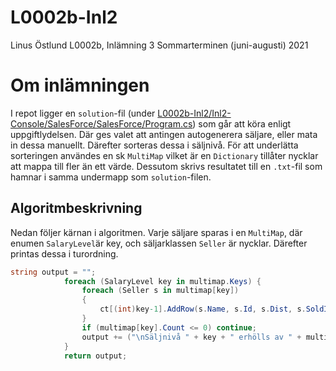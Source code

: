 # L0002b-Inl2

Linus Östlund
L0002b, Inlämning 3
Sommarterminen (juni-augusti) 2021

# Om inlämningen
I repot ligger en `solution`-fil (under [L0002b-Inl2/Inl2-Console/SalesForce/SalesForce/Program.cs](https://github.com/LinusOstlund/L0002b-Inl2/blob/main/Inl2-Console/SalesForce/SalesForce/Program.cs)) som går att köra enligt uppgiftlydelsen. Där ges valet att antingen autogenerera säljare, eller mata in dessa manuellt. Därefter sorteras dessa i säljnivå. För att underlätta sorteringen användes en sk `MultiMap` vilket är en `Dictionary` tillåter nycklar att mappa till fler än ett värde. 
Dessutom skrivs resultatet till en `.txt`-fil som hamnar i samma undermapp som `solution`-filen.

## Algoritmbeskrivning
Nedan följer kärnan i algoritmen. Varje säljare sparas i en `MultiMap`, där enumen `SalaryLevel`är key, och säljarklassen `Seller` är nycklar. Därefter printas dessa i turordning.

```c#
string output = "";
            foreach (SalaryLevel key in multimap.Keys) {
                foreach (Seller s in multimap[key])
                {
                    ct[(int)key-1].AddRow(s.Name, s.Id, s.Dist, s.SoldItems);
                }
                if (multimap[key].Count <= 0) continue;
                output += ("\nSäljnivå " + key + " erhölls av " + multimap[key].Count + " st säljare: \n" + ct[(int)key-1].ToString() + "\n"); // Adding each string to output list
            }
            return output;
```
